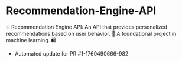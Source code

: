 # Recommendation-Engine-API
💡 Recommendation Engine API: An API that provides personalized recommendations based on user behavior. 🧠 A foundational project in machine learning. 🛍️


- Automated update for PR #1-1760490666-982